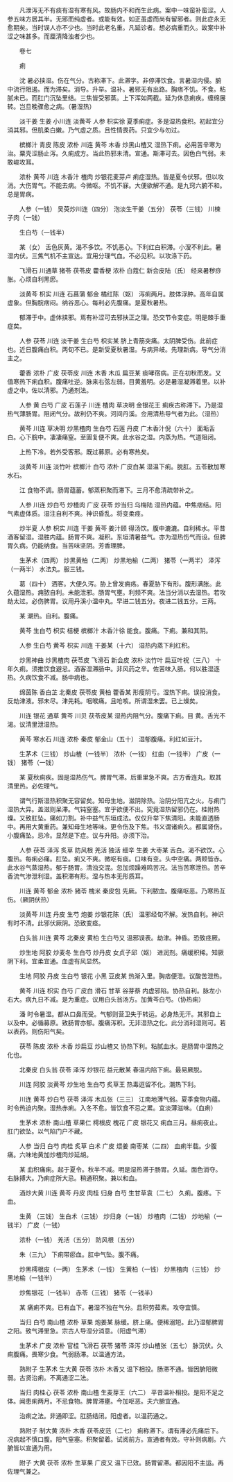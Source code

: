 <!-- { "loadSidebar": true } -->
　　凡泄泻无不有痰有湿有寒有风。故肠内不和而生此病。案中一味蛮补蛮涩。人参五味方居其半。无邪而纯虚者。或能有效。如正虽虚而尚有留邪者。则此症永无愈期矣。当时误人亦不少也。当时此老名重。凡延诊者。想必病重而久。故案中补涩之味甚多。而厘清降浊者少也。

　　卷七

　　痢

　　沈 暑必挟湿。伤在气分。古称滞下。此滞字。非停滞饮食。言暑湿内侵。腑中流行阻遏。而为滞矣。消导。升举。温补。暑邪无有出路。胸痞不饥。不食。粘腻未已。而肛门沉坠里结。三焦皆受邪蒸。上下浑如两截。延为休息痢疾。缠绵展转。岂旦晚骤愈之病。（暑湿热）

　　淡干姜 生姜 小川连 淡黄芩 人参 枳实徐 夏季痢症。多是湿热食积。初起宜分消其邪。但肌柔白嫩。乃气虚之质。且性情畏药。只宜少与勿过。

　　槟榔汁 青皮 陈皮 浓朴 川连 黄芩 木香 炒黑山楂又 湿热下痢。必用苦辛寒为治。粟壳涩肠止泻。久痢成方。当此热邪未清。宣通。斯滞可去。因色白气弱。未敢峻攻耳。

　　浓朴 黄芩 川连 木香汁 楂肉 炒银花麦芽卢 痢症湿热。皆是夏令伏邪。但以攻消。大伤胃气。不能去病。今微呕。不饥不寐。大便欲解不通。是九窍六腑不和。总是胃病。

　　人参（一钱） 吴萸炒川连（四分） 泡淡生干姜（五分） 茯苓（三钱） 川楝子肉（一钱）

　　生白芍（一钱半）

　　某（女） 舌色灰黄。渴不多饮。不饥恶心。下利红白积滞。小溲不利此。暑湿内伏。三焦气机不主宣达。宜用分理气血。不必见积。以攻涤下药。

　　飞滑石 川通草 猪苓 茯苓皮 藿香梗 浓朴 白蔻仁 新会皮陆（氏） 经来暑秽痧胀。心烦自利黑瘀。

　　淡黄芩 枳实 川连 石菖蒲 郁金 橘红陈（妪） 泻痢两月。肢体浮肿。高年自属虚象。但胸脘痞闷。纳谷恶心。每利必先腹痛。是夏秋暑热。

　　郁滞于中。虚体挟邪。焉有补涩可去邪扶正之理。恐交节令变症。明是棘手重症矣。

　　人参 茯苓 川连 淡干姜 生白芍 枳实某 脐上青筋突痛。太阴脾受伤。此前症也。近日腹痛白积。两旬不已。是新受夏秋暑湿。与病异岐。先理新病。导气分消主之。

　　藿香 浓朴 广皮 茯苓皮 川连 木香 木瓜 扁豆某 痰哮宿病。正在初秋而发。又值寒热下痢血积。腹痛吐逆。脉来右弦左弱。目黄羞明。必是暑湿凝滞着里。以补虚之中。佐以清邪。乃通剂法。

　　人参 黄 白芍 广皮 石莲子 川连 楂肉 草决明 金银花王 痢疾古称滞下。乃是湿热气薄肠胃。阻闭气分。故利仍不爽。河间丹溪。佥用清热导气者为此。（湿热）

　　黄芩 川连 草决明 炒黑楂肉 生白芍 石莲 丹皮 广木香汁倪（六十） 面垢舌白。心下脘中。凄凄痛窒。至圊复便不爽。此水谷之湿。内蒸为热。气道阻闭。

　　上热下冷。若外受客邪。既过募原。必有寒热矣。

　　淡黄芩 川连 淡竹叶 槟榔汁 白芍 浓朴 广皮白某 湿温下痢。脱肛。五苓散加寒水石。

　　江 食物不调。肠胃蕴蓄。郁蒸积聚而滞下。三月不愈清疏带补之。

　　人参 川连 炒白芍 炒楂肉 广皮 茯苓 炒当归 乌梅陆 湿热内蕴。中焦痞结。阳气素虚体质。湿注自利不爽。神识昏乱。将变柔痉。

　　炒半夏 人参 枳实 川连 干姜 黄芩 姜汁顾 得汤饮。腹中漉漉。自利稀水。平昔酒客留湿。湿胜内蕴。肠胃不爽。凝积。东垣清暑益气。亦为湿热伤气而设。但脾胃久病。仍能纳食。当苦味坚阴。芳香理脾。

　　生茅术（四两） 炒黑黄柏（二两） 炒黑地榆（二两） 猪苓（一两半） 泽泻（一两半） 水法丸。服三钱。

　　葛（四十） 酒客。大便久泻。胁上曾发痈疡。春夏胁下有形。腹形满胀。此久蕴湿热。痈脓自利。未能泄邪。肠胃气壅。利频不爽。法当分消以去湿热。若攻劫太过。必伤脾胃。议用丹溪小温中丸。早进二钱五分。夜进二钱五分。三两。

　　某 潮热。自利。腹痛。

　　黄芩 生白芍 枳实 桔梗 槟榔汁 木香汁徐 能食。腹痛。下痢。兼和其阴。

　　人参 生白芍 黄芩 枳实 川连 干姜某（十六） 湿热内蒸下利红积。

　　炒黑神曲 炒黑楂肉 茯苓皮 飞滑石 新会皮 浓朴 淡竹叶 扁豆叶祝（三八） 十年久痢。须推饮食避忌。酒客湿滞肠中。非风药之辛。佐苦味入肠。何以胜湿逐热。久病饮食不减。肠中病也。

　　绵茵陈 香白芷 北秦皮 茯苓皮 黄柏 藿香某 形瘦阴亏。湿热下痢。误投消食。反劫津液。邪未尽。津先耗。咽喉痛。且呛咳。所谓湿未罢。已上燥矣。

　　川连 银花 通草 黄芩 川贝 茯苓皮某 湿热内阻气分。腹痛下痢。目 黄。舌光不渴。议清里泄湿热。

　　黄芩 寒水石 川连 浓朴 秦皮 郁金山（五十） 湿郁腹痛。利红如豆汁。

　　生茅术（三钱） 炒山楂（一钱半） 浓朴（一钱） 红曲（一钱半） 广皮（一钱） 猪苓（一钱）

　　某 夏秋痢疾。固是湿热伤气。脾胃气滞。后重里急不爽。古方香连丸。取其清里热。必佐理气。

　　谓气行斯湿热积聚无容留矣。知母生地。滋阴除热。治阴分阳亢之火。与痢门湿热大异。盖滋则呆滞。气钝窒塞。宜乎欲便不出。究竟湿热留邪仍在。桂附热燥。又致肛坠。痛如刀割。补中益气东垣成法。仅仅升举下焦清阳。未能直透肠中。再用大黄重药。兼知母生地等味。更令伤及下焦。书义谓诸痢久。都属肾伤。小腹痛坠。忌冷。显然是下症。议与升阳。亦须下治。

　　人参 茯苓 泽泻 炙草 防风根 羌活 独活 细辛 生姜 大枣某 舌白。渴不欲饮。心腹热。每痢必痛。肛坠。痢又不爽。微呕有痰。口味有变。头中空痛。两颊皆赤。此水谷气蒸湿热。郁于肠胃。清浊交混。忽加烦躁难鸣苦况。法当苦寒泄热。苦辛香流气渗泄利湿。盖积滞有形。湿与热本无形质耳。

　　川连 黄芩 郁金 浓朴 猪苓 槐米 秦皮包 先厥。下利脓血。腹痛呕恶。乃寒热互伤。（厥阴伏热）

　　淡黄芩 川连 丹皮 生芍 炮姜 炒银花陈（氏） 温邪经旬不解。发热自利。神识有时不清。此邪伏厥阴。恐致变痉。

　　白头翁 川连 黄芩 北秦皮 黄柏 生白芍又 温邪误表。劫津。神昏。恐致痉厥。

　　炒生地 阿胶 炒麦冬 生白芍 炒丹皮 女贞子邱（妪） 进润剂。痛缓积稀。知厥阴下利。宜柔宜通。血虚有风显然。

　　生地 阿胶 丹皮 生白芍 银花 小黑 豆皮某 热渐入里。胸痞便泄。议酸苦泄热。

　　黄芩 川连 枳实 白芍 广皮白 滑石 甘草 谷芽蔡 内虚邪陷。协热自利。脉左小右大。病九日不减。是为重症。议用白头翁汤方。加黄芩白芍。（协热痢）

　　潘 时令暑湿。都从口鼻而受。气郁则营卫失于转运。必身热无汗。其邪自上以及中。必循募原。致肠胃亦郁。腹痛泻积。无非湿热之化。此分消利湿则可。若以表药。则伤阳气矣。

　　茯苓 陈皮 浓朴 木香 炒扁豆 炒山楂又 协热下利。粘腻血水。是肠胃中湿热之化也。

　　北秦皮 白头翁 茯苓 泽泻 炒银花 益元散某 春温内陷下痢。最易厥脱。

　　川连 阿胶 淡黄芩 炒生地 生白芍 炙草王 热毒逗留不化。潮热下利。

　　川连 黄芩 炒白芍 茯苓 泽泻 木瓜张（三三） 江南地薄气弱。夏季食物内蕴。时令热迫内聚。湿热赤痢。入冬不愈。皆饮食不忌之累。宜淡薄滋味。（血痢）

　　生茅术 浓朴 南山楂 草果仁 樗根皮 槐花 广皮 银花又 痢血三月。昼痢夜止。肛门欲坠。以气陷门户不藏。

　　人参 当归 白芍 肉桂 炙草 白术 广皮 煨姜 南枣某（二四） 血痢半载。少腹痛。六味地黄加炒楂肉炒延胡。

　　某 血积痛痢。起于夏令。秋半不减。明是湿热滞于肠胃。久延。面色消夺。右脉搏大。乃痢症所大忌。稍通积聚。兼以和血。

　　酒炒大黄 川连 黄芩 丹皮 肉桂 归身 白芍 生甘草袁（二七） 久痢。腹疼。下血。

　　生黄 （三钱） 生白术（三钱） 炒归身（一钱） 炒楂肉（二钱） 炒地榆（一钱半） 广皮（一钱）

　　浓朴（一钱） 羌活（五分） 防风根（五分）

　　朱（三九） 下痢带瘀血。肛中气坠。腹不痛。

　　炒黑樗根皮（一两） 生茅术（一钱） 生黄柏（一钱） 炒黑楂肉（三钱） 炒黑地榆（一钱半）

　　炒焦银花（一钱半） 赤苓（三钱） 猪苓（一钱半）

　　某 痛痢不爽。已有血下。暑湿不独在气分。且积劳茹素。攻夺宜慎。

　　当归 白芍 南山楂 浓朴 草果 炮姜某 脉缓。脐上痛。便稀溺短。此乃湿郁脾胃之阳。致气滞里急。宗古人导湿分消意。（阳虚气滞）

　　生茅术 广皮 浓朴 官桂 飞滑石 茯苓 猪苓 泽泻 炒山楂张（五七） 脉沉伏。久痢腹痛。畏寒少食。气弱肠滞。以温通方法。

　　熟附子 生茅术 生大黄 茯苓 浓朴 木香又 温下相投。肠滞不通。皆因腑阳微弱。古贤治痢。不离通涩二法。

　　当归 肉桂心 茯苓 浓朴 南山楂 生麦芽王（六二） 平昔温补相投。是阳不足之体。闻患痢两月。不忌食物。脾胃滞壅。今加呕恶。夫六腑宜通。

　　治痢之法。非通即涩。肛肠结闭。阳虚者。以温药通之。

　　熟附子 制大黄 浓朴 木香 茯苓皮范（二七） 痢称滞下。谓有滞必先痛后下。况病起不慎口腹。阳气窒塞。积聚留着。试阅前方。宣通者有效。守补则病剧。六腑皆以宣通为用。

　　附子 大黄 茯苓 浓朴 生草果 广皮又 温下已效。肠胃留滞。都因阳不主运。再佐理气兼之。

